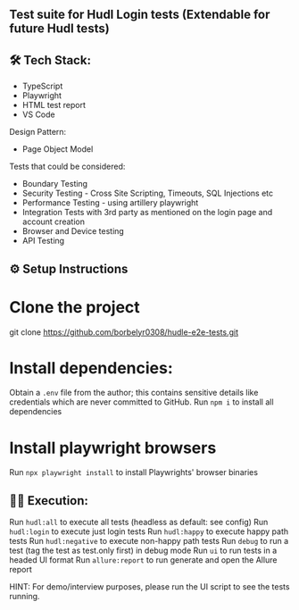 ## Test suite for Hudl Login tests (Extendable for future Hudl tests)
## 🛠️ Tech Stack:
 - TypeScript
 - Playwright
 - HTML test report
 - VS Code

Design Pattern:
 - Page Object Model

Tests that could be considered:
* Boundary Testing
* Security Testing - Cross Site Scripting, Timeouts, SQL Injections etc
* Performance Testing - using artillery playwright 
* Integration Tests with 3rd party as mentioned on the login page and account creation
* Browser and Device testing
* API Testing

## ⚙️ Setup Instructions

# Clone the project
git clone https://github.com/borbelyr0308/hudle-e2e-tests.git

# Install dependencies:
Obtain a `.env` file from the author; this contains sensitive details like credentials which are never committed to GitHub.
Run `npm i` to install all dependencies

# Install playwright browsers
Run `npx playwright install` to install Playwrights' browser binaries


## 🏃‍♂️ Execution: 
Run `hudl:all` to execute all tests (headless as default: see config)
Run `hudl:login` to execute just login tests
Run `hudl:happy` to execute happy path tests
Run `hudl:negative` to execute non-happy path tests
Run `debug` to run a test (tag the test as test.only first) in debug mode
Run `ui` to run tests in a headed UI format
Run `allure:report` to run generate and open the Allure report

HINT: For demo/interview purposes, please run the UI script to see the tests running.

